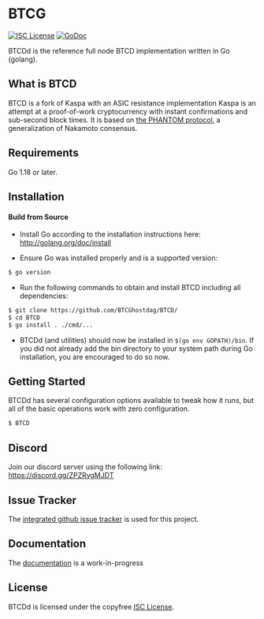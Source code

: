 BTCG
========

[![ISC License](http://img.shields.io/badge/license-ISC-blue.svg)](https://choosealicense.com/licenses/isc/)
[![GoDoc](https://img.shields.io/badge/godoc-reference-blue.svg)](http://godoc.org/github.com/BTCGhostdag/BTCD/)

BTCDd is the reference full node BTCD implementation written in Go (golang).

## What is BTCD

BTCD is a fork of Kaspa with an ASIC resistance implementation
Kaspa is an attempt at a proof-of-work cryptocurrency with instant confirmations and sub-second block times. It is based on [the PHANTOM protocol](https://eprint.iacr.org/2018/104.pdf), a generalization of Nakamoto consensus.

## Requirements

Go 1.18 or later.

## Installation

#### Build from Source

- Install Go according to the installation instructions here:
  http://golang.org/doc/install

- Ensure Go was installed properly and is a supported version:

```bash
$ go version
```

- Run the following commands to obtain and install BTCD including all dependencies:

```bash
$ git clone https://github.com/BTCGhostdag/BTCD/
$ cd BTCD
$ go install . ./cmd/...
```

- BTCDd (and utilities) should now be installed in `$(go env GOPATH)/bin`. If you did
  not already add the bin directory to your system path during Go installation,
  you are encouraged to do so now.


## Getting Started

BTCDd has several configuration options available to tweak how it runs, but all
of the basic operations work with zero configuration.

```bash
$ BTCD
```

## Discord
Join our discord server using the following link: https://discord.gg/ZPZRvgMJDT

## Issue Tracker

The [integrated github issue tracker](https://github.com/BTCGhostdag/BTCD/issues)
is used for this project.


## Documentation

The [documentation](https://github.com/BTCGhostdag/docs) is a work-in-progress

## License

BTCDd is licensed under the copyfree [ISC License](https://choosealicense.com/licenses/isc/).
